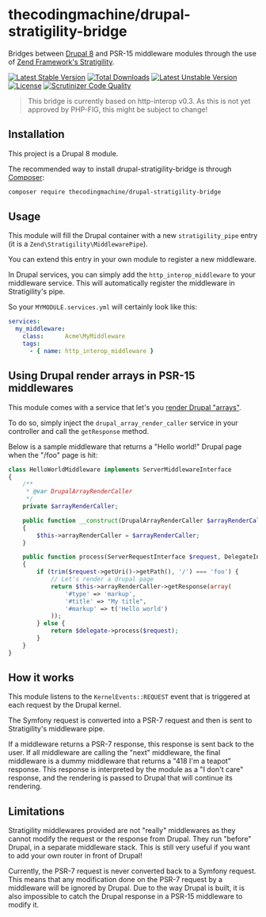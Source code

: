 # thecodingmachine/drupal-stratigility-bridge

Bridges between [Drupal 8](https://www.drupal.org/8) and PSR-15 middleware modules through the use of [Zend Framework's Stratigility](https://zendframework.github.io/zend-stratigility/).


[![Latest Stable Version](https://poser.pugx.org/thecodingmachine/drupal-stratigility-bridge/v/stable)](https://packagist.org/packages/thecodingmachine/drupal-stratigility-bridge)
[![Total Downloads](https://poser.pugx.org/thecodingmachine/drupal-stratigility-bridge/downloads)](https://packagist.org/packages/thecodingmachine/drupal-stratigility-bridge)
[![Latest Unstable Version](https://poser.pugx.org/thecodingmachine/drupal-stratigility-bridge/v/unstable)](https://packagist.org/packages/thecodingmachine/drupal-stratigility-bridge)
[![License](https://poser.pugx.org/thecodingmachine/drupal-stratigility-bridge/license)](https://packagist.org/packages/thecodingmachine/drupal-stratigility-bridge)
[![Scrutinizer Code Quality](https://scrutinizer-ci.com/g/thecodingmachine/drupal-stratigility-bridge/badges/quality-score.png?b=0.3)](https://scrutinizer-ci.com/g/thecodingmachine/drupal-stratigility-bridge/?branch=0.3)

> This bridge is currently based on http-interop v0.3. As this is not yet approved by PHP-FIG, this might be subject to change!

## Installation

This project is a Drupal 8 module.

The recommended way to install drupal-stratigility-bridge is through [Composer](http://getcomposer.org/):

```sh
composer require thecodingmachine/drupal-stratigility-bridge
```

## Usage

This module will fill the Drupal container with a new `stratigility_pipe` entry (it is a `Zend\Stratigility\MiddlewarePipe`).

You can extend this entry in your own module to register a new middleware.

In Drupal services, you can simply add the `http_interop_middleware` to your middleware service. This will automatically register the middleware in Stratigility's pipe.

So your `MYMODULE.services.yml` will certainly look like this:

```yml
services:
  my_middleware:
    class:      Acme\MyMiddleware
    tags:
      - { name: http_interop_middleware }
```

## Using Drupal render arrays in PSR-15 middlewares

This module comes with a service that let's you [render Drupal "arrays"](https://www.drupal.org/docs/8/api/render-api/render-arrays).

To do so, simply inject the `drupal_array_render_caller` service in your controller and call the `getResponse` method.

Below is a sample middleware that returns a "Hello world!" Drupal page when the "/foo" page is hit:

```php
class HelloWorldMiddleware implements ServerMiddlewareInterface
{
    /**
     * @var DrupalArrayRenderCaller
     */
    private $arrayRenderCaller;

    public function __construct(DrupalArrayRenderCaller $arrayRenderCaller)
    {
        $this->arrayRenderCaller = $arrayRenderCaller;
    }

    public function process(ServerRequestInterface $request, DelegateInterface $delegate)
    {
        if (trim($request->getUri()->getPath(), '/') === 'foo') {
            // Let's render a drupal page
            return $this->arrayRenderCaller->getResponse(array(
                '#type' => 'markup',
                '#title' => "My title",
                '#markup' => t('Hello world')
            ));
        } else {
            return $delegate->process($request);
        }
    }
}
```

## How it works

This module listens to the `KernelEvents::REQUEST` event that is triggered at each request by the Drupal kernel.

The Symfony request is converted into a PSR-7 request and then is sent to Stratigility's middleware pipe.

If a middleware returns a PSR-7 response, this response is sent back to the user.
If all middleware are calling the "next" middleware, the final middleware is a dummy middleware that returns a "418 I'm a teapot" response.
This response is interpreted by the module as a "I don't care" response, and the rendering is passed to Drupal that will continue its rendering. 

## Limitations

Stratigility middlewares provided are not "really" middlewares as they cannot modify the request or the response from Drupal.
They run "before" Drupal, in a separate middleware stack. This is still very useful if you want to add your own router in front of Drupal!

Currently, the PSR-7 request is never converted back to a Symfony request. This means that any modification done on the PSR-7 request by a middleware will be ignored by Drupal.
Due to the way Drupal is built, it is also impossible to catch the Drupal response in a PSR-15 middleware to modify it.
